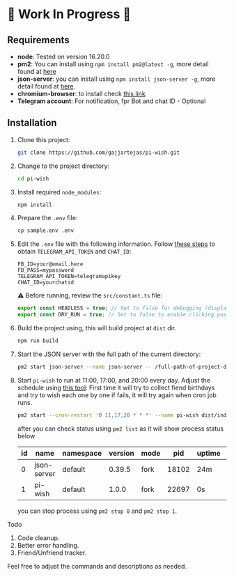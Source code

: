 # 🚧 Work In Progress 🚧

## Requirements

- **node**: Tested on version 16.20.0
- **pm2**: You can install using `npm install pm2@latest -g`, more detail found at [here](https://pm2.keymetrics.io/docs/usage/quick-start/)
- **json-server**: you can install using `npm install json-server -g`, more detail found at [here](https://github.com/typicode/json-server).
- **chromium-browser**: to install check [this link](https://stackoverflow.com/a/65497048/1644194)
- **Telegram account**: For notification, fpr Bot and chat ID - Optional

## Installation

1. Clone this project:

   ```sh
   git clone https://github.com/gajjartejas/pi-wish.git
   ```

2. Change to the project directory:

   ```sh
   cd pi-wish
   ```

3. Install required `node_modules`:

   ```sh
   npm install
   ```

4. Prepare the `.env` file:

   ```sh
   cp sample.env .env
   ```

5. Edit the `.env` file with the following information. Follow [these steps](https://gist.github.com/zapisnicar/247d53f8e3980f6013a221d8c7459dc3) to obtain `TELEGRAM_API_TOKEN` and `CHAT_ID`:

   ```plaintext
   FB_ID=your@email.here
   FB_PASS=mypassword
   TELEGRAM_API_TOKEN=telegramapikey
   CHAT_ID=yourchatid
   ```

   ⚠️ Before running, review the `src/constant.ts` file:

   ```typescript
   export const HEADLESS = true; // Set to false for debugging (displays browser)
   export const DRY_RUN = true; // Set to false to enable clicking post button, true means it won't post to users timeline.
   ```

6. Build the project using, this will build project at `dist` dir.

   ```sh
   npm run build
   ```

7. Start the JSON server with the full path of the current directory:

   ```sh
   pm2 start json-server --name json-server -- /full-path-of-project-dir/db.json
   ```

8. Start `pi-wish` to run at 11:00, 17:00, and 20:00 every day. Adjust the schedule using [this tool](https://www.freeformatter.com/cron-expression-generator-quartz.html):
   First time it will try to collect fiend birthdays and try to wish each one by one if fails, it will try again when cron job runs.

   ```sh
   pm2 start --cron-restart '0 11,17,20 * * *' --name pi-wish dist/index.js
   ```

   after you can check status using `pm2 list` as it will show process status below

   | id  | name        | namespace | version | mode | pid   | uptime | ↺   | status | cpu | mem    | user  | watching |
   | --- | ----------- | --------- | ------- | ---- | ----- | ------ | --- | ------ | --- | ------ | ----- | -------- |
   | 0   | json-server | default   | 0.39.5  | fork | 18102 | 24m    | 0   | online | 0%  | 52.2mb | tejas | disabled |
   | 1   | pi-wish     | default   | 1.0.0   | fork | 22697 | 0s     | 0   | online | 0%  | 19.9mb | tejas | disabled |

   you can stop process using `pm2 stop 0` and `pm2 stop 1`.

Todo

1.  Code cleanup.
2.  Better error handling.
3.  Friend/Unfriend tracker.

Feel free to adjust the commands and descriptions as needed.
